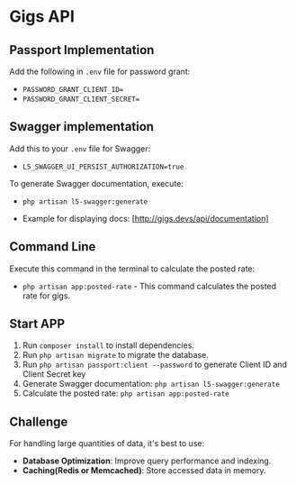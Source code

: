 # Gigs API

## Passport Implementation
Add the following in `.env` file for password grant:
- `PASSWORD_GRANT_CLIENT_ID=`
- `PASSWORD_GRANT_CLIENT_SECRET=`

## Swagger implementation 
Add this to your `.env` file for Swagger:
- `L5_SWAGGER_UI_PERSIST_AUTHORIZATION=true`

To generate Swagger documentation, execute:
- `php artisan l5-swagger:generate`

- Example for displaying docs: [http://gigs.devs/api/documentation]

## Command Line
Execute this command in the terminal to calculate the posted rate:
- `php artisan app:posted-rate` - This command calculates the posted rate for gigs.


## Start APP
1. Run `composer install` to install dependencies.
2. Run `php artisan migrate` to migrate the database.
3. Run `php artisan passport:client --password` to generate Client ID and Client Secret key
3. Generate Swagger documentation: `php artisan l5-swagger:generate`
4. Calculate the posted rate: `php artisan app:posted-rate`

## Challenge
 For handling large quantities of data, it's best to use:
- **Database Optimization**: Improve query performance and indexing.
- **Caching(Redis or Memcached)**: Store accessed data in memory.